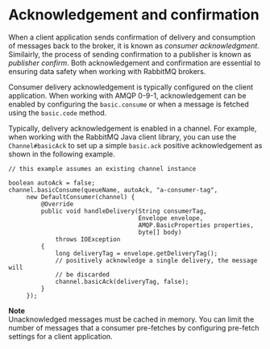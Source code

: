 # Acknowledgement and confirmation<a name="best-practices-rabbitmq-channels"></a>

 When a client application sends confirmation of delivery and consumption of messages back to the broker, it is known as *consumer acknowledgment*\. Similairly, the process of sending confirmation to a publisher is known as *publisher confirm*\. Both acknowledgement and confirmation are essential to ensuring data safety when working with RabbitMQ brokers\.

Consumer delivery acknowledgement is typically configured on the client application\. When working with AMQP 0\-9\-1, acknowledgement can be enabled by configuring the `basic.consume` or when a message is fetched using the `basic.code` method\.

 Typically, delivery acknowledgement is enabled in a channel\. For example, when working with the RabbitMQ Java client library, you can use the `Channel#basicAck` to set up a simple `basic.ack` positive acknowledgement as shown in the following example\. 

```
// this example assumes an existing channel instance

boolean autoAck = false;
channel.basicConsume(queueName, autoAck, "a-consumer-tag",
     new DefaultConsumer(channel) {
         @Override
         public void handleDelivery(String consumerTag,
                                    Envelope envelope,
                                    AMQP.BasicProperties properties,
                                    byte[] body)
             throws IOException
         {
             long deliveryTag = envelope.getDeliveryTag();
             // positively acknowledge a single delivery, the message will
             // be discarded
             channel.basicAck(deliveryTag, false);
         }
     });
```

**Note**  
 Unacknowledged messages must be cached in memory\. You can limit the number of messages that a consumer pre\-fetches by configuring pre\-fetch settings for a client application\.